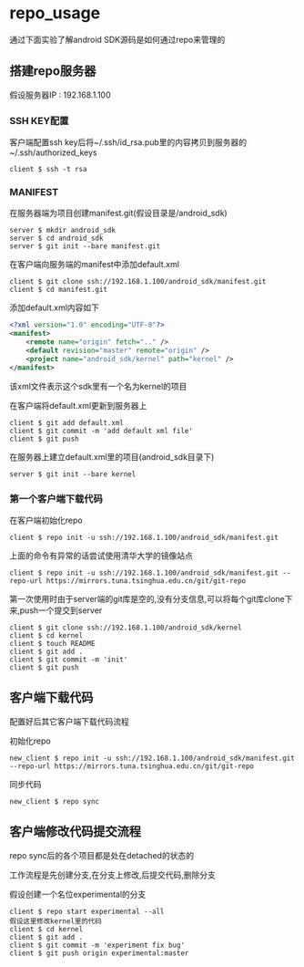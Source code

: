 # repo_usage

通过下面实验了解android SDK源码是如何通过repo来管理的

## 搭建repo服务器

假设服务器IP : 192.168.1.100

### SSH KEY配置

客户端配置ssh key后将~/.ssh/id_rsa.pub里的内容拷贝到服务器的~/.ssh/authorized_keys

	client $ ssh -t rsa

### MANIFEST

在服务器端为项目创建manifest.git(假设目录是/android_sdk)

	server $ mkdir android_sdk
	server $ cd android_sdk
	server $ git init --bare manifest.git

在客户端向服务端的manifest中添加default.xml

	client $ git clone ssh://192.168.1.100/android_sdk/manifest.git
	client $ cd manifest.git

添加default.xml内容如下
```xml
<?xml version="1.0" encoding="UTF-8"?>
<manifest>
	<remote name="origin" fetch=".." />
	<default revision="master" remote="origin" />
	<project name="android_sdk/kernel" path="kernel" />
</manifest>
```

该xml文件表示这个sdk里有一个名为kernel的项目

在客户端将default.xml更新到服务器上

	client $ git add default.xml
	client $ git commit -m 'add default xml file'
	client $ git push

在服务器上建立default.xml里的项目(android_sdk目录下)

	server $ git init --bare kernel

### 第一个客户端下载代码

在客户端初始化repo

	client $ repo init -u ssh://192.168.1.100/android_sdk/manifest.git

上面的命令有异常的话尝试使用清华大学的镜像站点

	client $ repo init -u ssh://192.168.1.100/android_sdk/manifest.git --repo-url https://mirrors.tuna.tsinghua.edu.cn/git/git-repo

第一次使用时由于server端的git库是空的,没有分支信息,可以将每个git库clone下来,push一个提交到server

	client $ git clone ssh://192.168.1.100/android_sdk/kernel
	client $ cd kernel
	client $ touch README
	client $ git add .
	client $ git commit -m 'init'
	client $ git push

## 客户端下载代码

配置好后其它客户端下载代码流程

初始化repo

	new_client $ repo init -u ssh://192.168.1.100/android_sdk/manifest.git --repo-url https://mirrors.tuna.tsinghua.edu.cn/git/git-repo

同步代码

	new_client $ repo sync

## 客户端修改代码提交流程

repo sync后的各个项目都是处在detached的状态的

工作流程是先创建分支,在分支上修改,后提交代码,删除分支

假设创建一个名位experimental的分支

	client $ repo start experimental --all
	假设这里修改kernel里的代码
	client $ cd kernel
	client $ git add .
	client $ git commit -m 'experiment fix bug'
	client $ git push origin experimental:master
